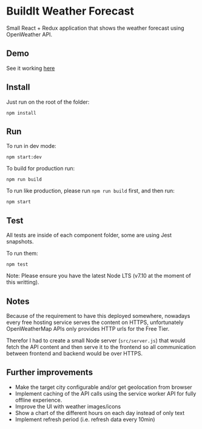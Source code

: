 # BuildIt Weather Forecast

Small React + Redux application that shows the weather forecast using OpenWeather API.

## Demo

See it working [here](https://buildit-weather-qmvwopnkez.now.sh)

## Install

Just run on the root of the folder:

```
npm install
```

## Run

To run in dev mode:

```
npm start:dev
```

To build for production run:

```
npm run build
```

To run like production, please run `npm run build` first, and then run:

```
npm start
```

## Test

All tests are inside of each component folder, some are using Jest snapshots.

To run them:

```
npm test
```

Note: Please ensure you have the latest Node LTS (v7.10 at the moment of this writting).

## Notes

Because of the requirement to have this deployed somewhere, nowadays every free hosting service serves the content on HTTPS, unfortunately OpenWeatherMap APIs only provides HTTP urls for the Free Tier.

Therefor I had to create a small Node server (`src/server.js`) that would fetch the API content and then serve it to the frontend so all communication between frontend and backend would be over HTTPS.

## Further improvements

- Make the target city configurable and/or get geolocation from browser
- Implement caching of the API calls using the service worker API for fully offline experience.
- Improve the UI with weather images/icons
- Show a chart of the different hours on each day instead of only text
- Implement refresh period (i.e. refresh data every 10min)
